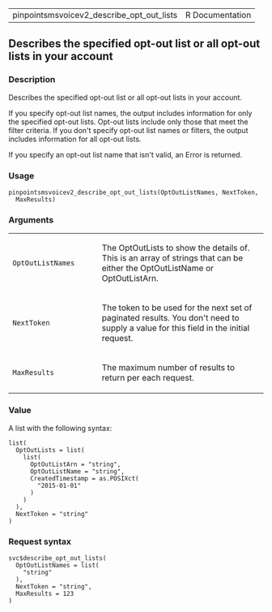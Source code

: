 <table style="width: 100%;">
<tbody>
<tr class="odd">
<td>pinpointsmsvoicev2_describe_opt_out_lists</td>
<td style="text-align: right;">R Documentation</td>
</tr>
</tbody>
</table>

## Describes the specified opt-out list or all opt-out lists in your account

### Description

Describes the specified opt-out list or all opt-out lists in your
account.

If you specify opt-out list names, the output includes information for
only the specified opt-out lists. Opt-out lists include only those that
meet the filter criteria. If you don't specify opt-out list names or
filters, the output includes information for all opt-out lists.

If you specify an opt-out list name that isn't valid, an Error is
returned.

### Usage

    pinpointsmsvoicev2_describe_opt_out_lists(OptOutListNames, NextToken,
      MaxResults)

### Arguments

<table>
<colgroup>
<col style="width: 35%" />
<col style="width: 65%" />
</colgroup>
<tbody>
<tr class="odd">
<td><code
id="pinpointsmsvoicev2_describe_opt_out_lists_:_OptOutListNames">OptOutListNames</code></td>
<td><p>The OptOutLists to show the details of. This is an array of
strings that can be either the OptOutListName or OptOutListArn.</p></td>
</tr>
<tr class="even">
<td><code
id="pinpointsmsvoicev2_describe_opt_out_lists_:_NextToken">NextToken</code></td>
<td><p>The token to be used for the next set of paginated results. You
don't need to supply a value for this field in the initial
request.</p></td>
</tr>
<tr class="odd">
<td><code
id="pinpointsmsvoicev2_describe_opt_out_lists_:_MaxResults">MaxResults</code></td>
<td><p>The maximum number of results to return per each
request.</p></td>
</tr>
</tbody>
</table>

### Value

A list with the following syntax:

    list(
      OptOutLists = list(
        list(
          OptOutListArn = "string",
          OptOutListName = "string",
          CreatedTimestamp = as.POSIXct(
            "2015-01-01"
          )
        )
      ),
      NextToken = "string"
    )

### Request syntax

    svc$describe_opt_out_lists(
      OptOutListNames = list(
        "string"
      ),
      NextToken = "string",
      MaxResults = 123
    )
